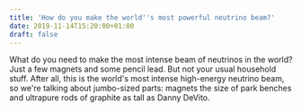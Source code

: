 ```yaml
---
title: 'How do you make the world''s most powerful neutrino beam?'
date: 2019-11-14T15:20:00+01:00
draft: false
---
```


What do you need to make the most intense beam of neutrinos in the world? Just a few magnets and some pencil lead. But not your usual household stuff. After all, this is the world's most intense high-energy neutrino beam, so we're talking about jumbo-sized parts: magnets the size of park benches and ultrapure rods of graphite as tall as Danny DeVito.